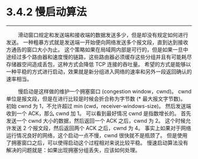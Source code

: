 # 3.4.2 慢启动算法
***

&emsp;&emsp;
滑动窗口规定和发送端和接收端的数据发送多少，但是却没有规定如何进行发送。
一种粗暴方式就是发送端一开始便向网络发送多个报文段，直到达到接收方通告的窗口大小为止。
这个策略如果在局域网内部是可行的，但是如果一旦中途经过多个路由器和速度慢的链路，这些路由器必须缓存这些分组并且有可能耗尽存储器空间造成丢包，这种方式会降低 TCP 连接的吞吐量。
希望的方式是能够以一种平稳的方式进行启动，效果就是新分组进入网络的速率和另外一段返回确认的速率相当。

&emsp;&emsp;
慢启动是这样做的维护一个拥塞窗口 (congestion window，cwnd)。
cwnd 单位是报文段，但是在进行比较是时候会折合称为字节数 (\* 最大报文字节数)。
初始 cwnd 为 1，不允许超过 min (cwd，receiver-windows-size)。
然后发送端收到一个 ACK，那么 cwnd 加 1。
可以看到最好情况 cwnd 是指数增长的。
首先发送一个 cwnd 大小的数据，然后返回一个 ACK 之后，cwnd 为 2。
这个时候允许发送 2 个报文段，然后返回两个 ACK 之后，cwnd 为 4。
事实上如果对于网络运行情况良好的网络，这个启动一点不慢，cwnd 很快就不是瓶颈了。
但是使用了拥塞窗口之后，可以使得启动这个过程相对来说比较平稳。
慢速启动算法没有解决的问题就是：如果出现拥塞分组丢失，应该如何处理。
